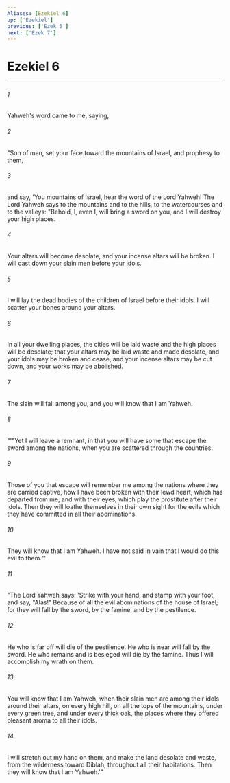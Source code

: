 ```yaml
---
Aliases: [Ezekiel 6]
up: ['Ezekiel']
previous: ['Ezek 5']
next: ['Ezek 7']
---
```

# Ezekiel 6
***





###### 1 

Yahweh's word came to me, saying, 



###### 2 

"Son of man, set your face toward the mountains of Israel, and prophesy to them, 



###### 3 

and say, 'You mountains of Israel, hear the word of the Lord Yahweh! The Lord Yahweh says to the mountains and to the hills, to the watercourses and to the valleys: "Behold, I, even I, will bring a sword on you, and I will destroy your high places. 



###### 4 

Your altars will become desolate, and your incense altars will be broken. I will cast down your slain men before your idols. 



###### 5 

I will lay the dead bodies of the children of Israel before their idols. I will scatter your bones around your altars. 



###### 6 

In all your dwelling places, the cities will be laid waste and the high places will be desolate; that your altars may be laid waste and made desolate, and your idols may be broken and cease, and your incense altars may be cut down, and your works may be abolished. 



###### 7 

The slain will fall among you, and you will know that I am Yahweh. 



###### 8 

"'"Yet I will leave a remnant, in that you will have some that escape the sword among the nations, when you are scattered through the countries. 



###### 9 

Those of you that escape will remember me among the nations where they are carried captive, how I have been broken with their lewd heart, which has departed from me, and with their eyes, which play the prostitute after their idols. Then they will loathe themselves in their own sight for the evils which they have committed in all their abominations. 



###### 10 

They will know that I am Yahweh. I have not said in vain that I would do this evil to them."' 



###### 11 

"The Lord Yahweh says: 'Strike with your hand, and stamp with your foot, and say, "Alas!" Because of all the evil abominations of the house of Israel; for they will fall by the sword, by the famine, and by the pestilence. 



###### 12 

He who is far off will die of the pestilence. He who is near will fall by the sword. He who remains and is besieged will die by the famine. Thus I will accomplish my wrath on them. 



###### 13 

You will know that I am Yahweh, when their slain men are among their idols around their altars, on every high hill, on all the tops of the mountains, under every green tree, and under every thick oak, the places where they offered pleasant aroma to all their idols. 



###### 14 

I will stretch out my hand on them, and make the land desolate and waste, from the wilderness toward Diblah, throughout all their habitations. Then they will know that I am Yahweh.'"
